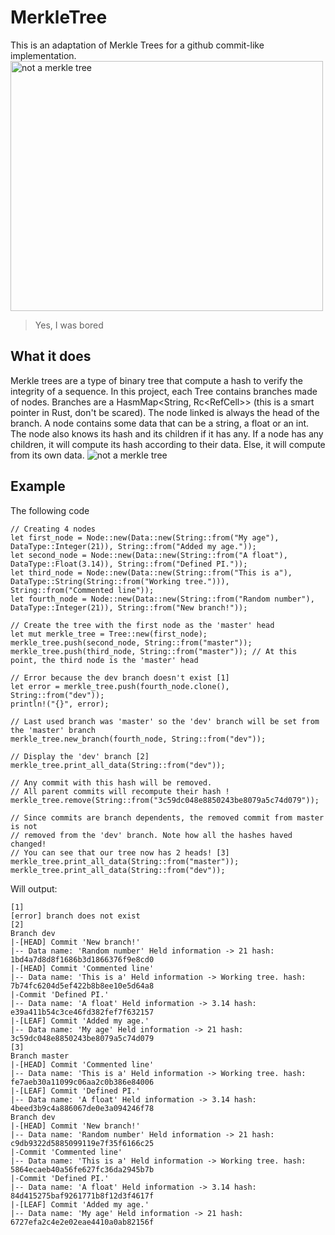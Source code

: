 # MerkleTree
This is an adaptation of Merkle Trees for a github commit-like implementation.
<img alt="not a merkle tree" src="https://github.com/KNaudin/MerkleTree/blob/master/images/merkle%20tree.png" width="500" height="400">
> Yes, I was bored

## What it does
Merkle trees are a type of binary tree that compute a hash to verify the integrity of a sequence.
In this project, each Tree contains branches made of nodes.
Branches are a HasmMap<String, Rc<RefCell<Node>>> (this is a smart pointer in Rust, don't be scared). The node linked
is always the head of the branch.
A node contains some data that can be a string, a float or an int. The node also knows its hash and its children if it has any.
If a node has any children, it will compute its hash according to their data. Else, it will compute from its own data.
<img alt="not a merkle tree" src="https://github.com/KNaudin/MerkleTree/blob/master/images/merkletreehash.png">

## Example
The following code
```
// Creating 4 nodes
let first_node = Node::new(Data::new(String::from("My age"), DataType::Integer(21)), String::from("Added my age."));
let second_node = Node::new(Data::new(String::from("A float"), DataType::Float(3.14)), String::from("Defined PI."));
let third_node = Node::new(Data::new(String::from("This is a"), DataType::String(String::from("Working tree."))), String::from("Commented line"));
let fourth_node = Node::new(Data::new(String::from("Random number"), DataType::Integer(21)), String::from("New branch!"));

// Create the tree with the first node as the 'master' head
let mut merkle_tree = Tree::new(first_node);
merkle_tree.push(second_node, String::from("master"));
merkle_tree.push(third_node, String::from("master")); // At this point, the third node is the 'master' head

// Error because the dev branch doesn't exist [1]
let error = merkle_tree.push(fourth_node.clone(), String::from("dev"));
println!("{}", error);

// Last used branch was 'master' so the 'dev' branch will be set from the 'master' branch
merkle_tree.new_branch(fourth_node, String::from("dev"));

// Display the 'dev' branch [2]
merkle_tree.print_all_data(String::from("dev"));

// Any commit with this hash will be removed.
// All parent commits will recompute their hash !
merkle_tree.remove(String::from("3c59dc048e8850243be8079a5c74d079"));

// Since commits are branch dependents, the removed commit from master is not
// removed from the 'dev' branch. Note how all the hashes haved changed!
// You can see that our tree now has 2 heads! [3]
merkle_tree.print_all_data(String::from("master"));
merkle_tree.print_all_data(String::from("dev"));
```
Will output:
```
[1]
[error] branch does not exist
[2]
Branch dev
|-[HEAD] Commit 'New branch!'
|-- Data name: 'Random number' Held information -> 21 hash: 1bd4a7d8d8f1686b3d1866376f9e8cd0
|-[HEAD] Commit 'Commented line'
|-- Data name: 'This is a' Held information -> Working tree. hash: 7b74fc6204d5ef422b8b8ee10e5d64a8
|-Commit 'Defined PI.'
|-- Data name: 'A float' Held information -> 3.14 hash: e39a411b54c3ce46fd382fef7f632157
|-[LEAF] Commit 'Added my age.'
|-- Data name: 'My age' Held information -> 21 hash: 3c59dc048e8850243be8079a5c74d079
[3]
Branch master
|-[HEAD] Commit 'Commented line'
|-- Data name: 'This is a' Held information -> Working tree. hash: fe7aeb30a11099c06aa2c0b386e84006
|-[LEAF] Commit 'Defined PI.'
|-- Data name: 'A float' Held information -> 3.14 hash: 4beed3b9c4a886067de0e3a094246f78
Branch dev
|-[HEAD] Commit 'New branch!'
|-- Data name: 'Random number' Held information -> 21 hash: c9db9322d5885099119e7f35f6166c25
|-Commit 'Commented line'
|-- Data name: 'This is a' Held information -> Working tree. hash: 5864ecaeb40a56fe627fc36da2945b7b
|-Commit 'Defined PI.'
|-- Data name: 'A float' Held information -> 3.14 hash: 84d415275baf9261771b8f12d3f4617f
|-[LEAF] Commit 'Added my age.'
|-- Data name: 'My age' Held information -> 21 hash: 6727efa2c4e2e02eae4410a0ab82156f
```
